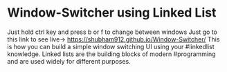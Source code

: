 # Window-Switcher  using Linked List
Just hold ctrl key and press b or f to change between windows
Just go to this link to see live-> https://shubham912.github.io/Window-Switcher/
This is how you can build a simple window switching UI using your #linkedlist knowledge.
Linked lists are the building blocks of modern #programming and are used widely for different purposes. 
